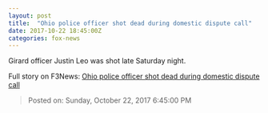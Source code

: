 ```yaml
---
layout: post
title:  "Ohio police officer shot dead during domestic dispute call"
date: 2017-10-22 18:45:00Z
categories: fox-news
---
```


Girard officer Justin Leo was shot late Saturday night.


Full story on F3News: [Ohio police officer shot dead during domestic dispute call](http://www.f3nws.com/n/FvkZXB)

> Posted on: Sunday, October 22, 2017 6:45:00 PM
